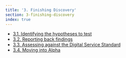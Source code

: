 ```yaml
---
title: '3. Finishing Discovery'
section: 3-finishing-discovery
index: true
---
```


- [3.1. Identifying the hypotheses to test](3-1-identifying-hypotheses.html)
- [3.2. Reporting back findings](3-2-reporting-findings.html)
- [3.3. Assessing against the Digital Service Standard](3-3-digital-service-standard.html)
- [3.4. Moving into Alpha](3-4-moving-into-alpha.html)
